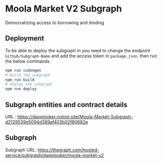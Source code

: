 # Moola Market V2 Subgraph
 Democratizing access to borrowing and lending

## Deployment

To be able to deploy the subgraph in you need to change the endpoint ```Github/Subgraph-Name``` and add the access token in ```package.json```. then run the below commands. 
```bash
npm run codengen
# build the subgraph 
npm run build 
# deploy the subgraph
npm run deploy 
```

## Subgraph entities and contract details #
URL : https://dapplooker.notion.site/Moola-Market-Subgraph-d2129539e5094d389af403b02f80682e

## Subgraph  #
Subgraph URL: https://thegraph.com/hosted-service/subgraph/dapplooker/moola-market-v2
